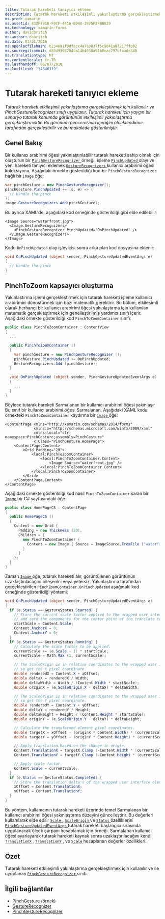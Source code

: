 ```yaml
---
title: Tutarak hareketi tanıyıcı ekleme
description: Tutarak hareketi etkileşimli yakınlaştırma gerçekleştirmek için kullanılır ve PinchGestureRecognizer sınıfı uygulanır. Tutarak hareketi için yaygın bir senaryo tutarak konumda görüntünün etkileşimli yakınlaştırma gerçekleştirmektir. Bu görünüm penceresinin içeriğini ölçeklendirme tarafından gerçekleştirilir ve bu makalede gösterilmiştir.
ms.prod: xamarin
ms.assetid: 832F7810-F0CF-441A-B04A-3975F3FB8B29
ms.technology: xamarin-forms
author: davidbritch
ms.author: dabritch
ms.date: 01/21/2016
ms.openlocfilehash: b2348a1f0dfacc4a7a0e37f5c9041a07217ff802
ms.sourcegitcommit: d80d93957040a14b4638a91b0eac797cfaade840
ms.translationtype: MT
ms.contentlocale: tr-TR
ms.lasthandoff: 06/07/2018
ms.locfileid: "34846119"
---
```

# <a name="adding-a-pinch-gesture-recognizer"></a>Tutarak hareketi tanıyıcı ekleme

_Tutarak hareketi etkileşimli yakınlaştırma gerçekleştirmek için kullanılır ve PinchGestureRecognizer sınıfı uygulanır. Tutarak hareketi için yaygın bir senaryo tutarak konumda görüntünün etkileşimli yakınlaştırma gerçekleştirmektir. Bu görünüm penceresinin içeriğini ölçeklendirme tarafından gerçekleştirilir ve bu makalede gösterilmiştir._

## <a name="overview"></a>Genel Bakış

Bir kullanıcı arabirimi öğesi yakınlaştırılabilir tutarak hareketi sahip olmak için oluşturun bir [ `PinchGestureRecognizer` ](https://developer.xamarin.com/api/type/Xamarin.Forms.PinchGestureRecognizer/) örneği, işleme [ `PinchUpdated` ](https://developer.xamarin.com/api/event/Xamarin.Forms.PinchGestureRecognizer.PinchUpdated/) olayı ve yeni hareketi tanıyıcı eklemek [ `GestureRecognizers` ](https://developer.xamarin.com/api/property/Xamarin.Forms.View.GestureRecognizers/) kullanıcı arabirimi öğesi koleksiyonu. Aşağıdaki örnekte gösterildiği kod bir `PinchGestureRecognizer` bağlı bir [ `Image` ](https://developer.xamarin.com/api/type/Xamarin.Forms.Image/) öğe:

```csharp
var pinchGesture = new PinchGestureRecognizer();
pinchGesture.PinchUpdated += (s, e) => {
  // Handle the pinch
};
image.GestureRecognizers.Add(pinchGesture);
```

Bu ayrıca XAML'de, aşağıdaki kod örneğinde gösterildiği gibi elde edilebilir:

```xaml
<Image Source="waterfront.jpg">
  <Image.GestureRecognizers>
    <PinchGestureRecognizer PinchUpdated="OnPinchUpdated" />
  </Image.GestureRecognizers>
</Image>
```

Kodu `OnPinchUpdated` olay işleyicisi sonra arka plan kod dosyasına eklenir:

```csharp
void OnPinchUpdated (object sender, PinchGestureUpdatedEventArgs e)
{
  // Handle the pinch
}
```

## <a name="creating-a-pinchtozoom-container"></a>PinchToZoom kapsayıcı oluşturma

Yakınlaştırma işlemi gerçekleştirmek için tutarak hareketi işleme kullanıcı arabirimini dönüştürmek için bazı matematik gerektirir. Bu bölüm, etkileşimli olarak herhangi bir kullanıcı arabirimi öğesi yakınlaştırma için kullanılan matematik gerçekleştirmek için genelleştirilmiş yardımcı sınıfı içerir. Aşağıdaki örnekte gösterildiği kod `PinchToZoomContainer` sınıfı:

```csharp
public class PinchToZoomContainer : ContentView
{
  ...

  public PinchToZoomContainer ()
  {
    var pinchGesture = new PinchGestureRecognizer ();
    pinchGesture.PinchUpdated += OnPinchUpdated;
    GestureRecognizers.Add (pinchGesture);
  }

  void OnPinchUpdated (object sender, PinchGestureUpdatedEventArgs e)
  {
    ...
  }
}
```

Böylece tutarak hareketi Sarmalanan bir kullanıcı arabirimi öğesi yakınlaşır Bu sınıf bir kullanıcı arabirimi öğesi Sarmalanan. Aşağıdaki XAML kodu örnekteki `PinchToZoomContainer` kaydırma bir [ `Image` ](https://developer.xamarin.com/api/type/Xamarin.Forms.Image/) öğe:

```xaml
<ContentPage xmlns="http://xamarin.com/schemas/2014/forms"
             xmlns:x="http://schemas.microsoft.com/winfx/2009/xaml"
             xmlns:local="clr-namespace:PinchGesture;assembly=PinchGesture"
             x:Class="PinchGesture.HomePage">
    <ContentPage.Content>
        <Grid Padding="20">
            <local:PinchToZoomContainer>
                <local:PinchToZoomContainer.Content>
                    <Image Source="waterfront.jpg" />
                </local:PinchToZoomContainer.Content>
            </local:PinchToZoomContainer>
        </Grid>
    </ContentPage.Content>
</ContentPage>
```

Aşağıdaki örnekte gösterildiği kod nasıl `PinchToZoomContainer` saran bir [ `Image` ](https://developer.xamarin.com/api/type/Xamarin.Forms.Image/) bir C# sayfasındaki öğe:

```csharp
public class HomePageCS : ContentPage
{
  public HomePageCS ()
  {
    Content = new Grid {
      Padding = new Thickness (20),
      Children = {
        new PinchToZoomContainer {
          Content = new Image { Source = ImageSource.FromFile ("waterfront.jpg") }
        }
      }
    };
  }
}
```

Zaman [ `Image` ](https://developer.xamarin.com/api/type/Xamarin.Forms.Image/) öğe, tutarak hareketi alır, görüntülenen görüntünün uzaklaştırılacağını bileşenini veya yetersiz. Yakınlaştırma tarafından gerçekleştirilen `PinchZoomContainer.OnPinchUpdated` aşağıdaki kod örneğinde gösterildiği yöntemi:

```csharp
void OnPinchUpdated (object sender, PinchGestureUpdatedEventArgs e)
{
  if (e.Status == GestureStatus.Started) {
    // Store the current scale factor applied to the wrapped user interface element,
    // and zero the components for the center point of the translate transform.
    startScale = Content.Scale;
    Content.AnchorX = 0;
    Content.AnchorY = 0;
  }
  if (e.Status == GestureStatus.Running) {
    // Calculate the scale factor to be applied.
    currentScale += (e.Scale - 1) * startScale;
    currentScale = Math.Max (1, currentScale);

    // The ScaleOrigin is in relative coordinates to the wrapped user interface element,
    // so get the X pixel coordinate.
    double renderedX = Content.X + xOffset;
    double deltaX = renderedX / Width;
    double deltaWidth = Width / (Content.Width * startScale);
    double originX = (e.ScaleOrigin.X - deltaX) * deltaWidth;

    // The ScaleOrigin is in relative coordinates to the wrapped user interface element,
    // so get the Y pixel coordinate.
    double renderedY = Content.Y + yOffset;
    double deltaY = renderedY / Height;
    double deltaHeight = Height / (Content.Height * startScale);
    double originY = (e.ScaleOrigin.Y - deltaY) * deltaHeight;

    // Calculate the transformed element pixel coordinates.
    double targetX = xOffset - (originX * Content.Width) * (currentScale - startScale);
    double targetY = yOffset - (originY * Content.Height) * (currentScale - startScale);

    // Apply translation based on the change in origin.
    Content.TranslationX = targetX.Clamp (-Content.Width * (currentScale - 1), 0);
    Content.TranslationY = targetY.Clamp (-Content.Height * (currentScale - 1), 0);

    // Apply scale factor.
    Content.Scale = currentScale;
  }
  if (e.Status == GestureStatus.Completed) {
    // Store the translation delta's of the wrapped user interface element.
    xOffset = Content.TranslationX;
    yOffset = Content.TranslationY;
  }
}
```

Bu yöntem, kullanıcının tutarak hareketi üzerinde temel Sarmalanan bir kullanıcı arabirimi öğesi yakınlaştırma düzeyini güncelleştirir. Bu değerleri kullanılarak elde edilir [ `Scale` ](https://developer.xamarin.com/api/property/Xamarin.Forms.PinchGestureUpdatedEventArgs.Scale/), [ `ScaleOrigin` ](https://developer.xamarin.com/api/property/Xamarin.Forms.PinchGestureUpdatedEventArgs.ScaleOrigin/) ve [ `Status` ](https://developer.xamarin.com/api/property/Xamarin.Forms.PinchGestureUpdatedEventArgs.Status/) özelliklerini [ `PinchGestureUpdatedEventArgs` ](https://developer.xamarin.com/api/type/Xamarin.Forms.PinchGestureUpdatedEventArgs/) tutarak hareketi başlangıcı sırasında uygulanacak ölçek çarpanı hesaplamak için örneği. Sarmalanan kullanıcı öğesi ayarlayarak tutarak hareketi kaynak sonra uzaklaştırılacağını kendi [ `TranslationX` ](https://developer.xamarin.com/api/property/Xamarin.Forms.VisualElement.TranslationX/), [ `TranslationY` ](https://developer.xamarin.com/api/property/Xamarin.Forms.VisualElement.TranslationY/), ve [ `Scale` ](https://developer.xamarin.com/api/property/Xamarin.Forms.VisualElement.Scale/) hesaplanan değerler özellikleri.

## <a name="summary"></a>Özet

Tutarak hareketi etkileşimli yakınlaştırma gerçekleştirmek için kullanılır ve ile uygulanan [ `PinchGestureRecognizer` ](https://developer.xamarin.com/api/type/Xamarin.Forms.PinchGestureRecognizer/) sınıfı.


## <a name="related-links"></a>İlgili bağlantılar

- [PinchGesture (örnek)](https://developer.xamarin.com/samples/xamarin-forms/WorkingWithGestures/PinchGesture/)
- [GestureRecognizer](https://developer.xamarin.com/api/type/Xamarin.Forms.GestureRecognizer/)
- [PinchGestureRecognizer](https://developer.xamarin.com/api/type/Xamarin.Forms.PinchGestureRecognizer/)
